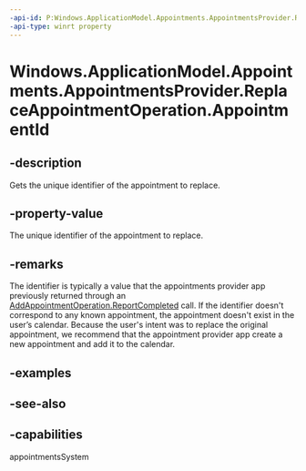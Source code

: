 ```yaml
---
-api-id: P:Windows.ApplicationModel.Appointments.AppointmentsProvider.ReplaceAppointmentOperation.AppointmentId
-api-type: winrt property
---
```


<!-- Property syntax
public string AppointmentId { get; }
-->

# Windows.ApplicationModel.Appointments.AppointmentsProvider.ReplaceAppointmentOperation.AppointmentId

## -description
Gets the unique identifier of the appointment to replace.

## -property-value
The unique identifier of the appointment to replace.

## -remarks
The identifier is typically a value that the appointments provider app previously returned through an [AddAppointmentOperation.ReportCompleted](addappointmentoperation_reportcompleted.md) call. If the identifier doesn't correspond to any known appointment, the appointment doesn't exist in the user’s calendar. Because the user's intent was to replace the original appointment, we recommend that the appointment provider app create a new appointment and add it to the calendar.
<!--and probably should not display UI? without an ID to lookup the info there would be nothing useful to display-->

## -examples

## -see-also

## -capabilities
appointmentsSystem
